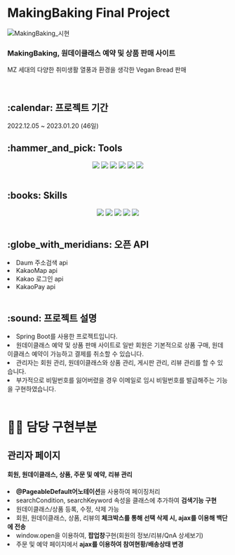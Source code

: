 # MakingBaking Final Project
![MakingBaking_시현](https://user-images.githubusercontent.com/110507639/217481206-18ebfe6f-9c2f-4c5d-a175-4d8c4eeaf679.gif)
<h3>MakingBaking, 원데이클래스 예약 및 상품 판매 사이트</h3>
<p>MZ 세대의 다양한 취미생활 열풍과 환경을 생각한 Vegan Bread 판매</p>
<br>

<h2>:calendar: 프로젝트 기간</h2>
2022.12.05 ~ 2023.01.20 (46일)
<br>

<h2>:hammer_and_pick: Tools</h2>
<div align="center">
	<img src="https://img.shields.io/badge/Spring-6DB33F?style=flat&logo=Spring&logoColor=white"/>
	<img src="https://img.shields.io/badge/MySQL-4479A1?style=flat&logo=MySQL&logoColor=white"/>
	<img src="https://img.shields.io/badge/Visual Studio Code-007ACC?style=flat&logo=Visual Studio Code&logoColor=white"/>
	<img src="https://img.shields.io/badge/GitHub-181717?style=flat&logo=GitHub&logoColor=white"/>
	<img src="https://img.shields.io/badge/Apache Tomcat-F8DC75?style=flat&logo=Apache Tomcat&logoColor=white"/>
	<img src="https://img.shields.io/badge/Thymeleaf-005F0F?style=flat&logo=Thymeleaf&logoColor=white"/>
</div>
<br>

<h2>:books: Skills</h2>
<div align="center">
	<img src="https://img.shields.io/badge/java-007396?style=for-the-badge&logo=java&logoColor=white">
	<img src="https://img.shields.io/badge/HTML5-E34F26?style=flat&logo=HTML5&logoColor=white"/>
	<img src="https://img.shields.io/badge/CSS3-1572B6?style=flat&logo=CSS3&logoColor=white"/>
	<img src="https://img.shields.io/badge/JavaScript-F7DF1E?style=flat&logo=JavaScript&logoColor=white"/>
	<img src="https://img.shields.io/badge/jQuery-0769AD?style=flat&logo=jQuery&logoColor=white"/>
</div>
<br>

<h2>:globe_with_meridians: 오픈 API</h2>
<li>Daum 주소검색 api</li>
<li>KakaoMap api</li>
<li>Kakao 로그인 api</li>
<li>KakaoPay api</li>
<br>

<h2>:sound: 프로젝트 설명</h2>
<li>Spring Boot를 사용한 프로젝트입니다.</li>
<li>원데이클래스 예약 및 상품 판매 사이트로 일반 회원은 기본적으로 상품 구매, 원데이클래스 예약이 가능하고 결제를 취소할 수 있습니다.</li>
<li>관리자는 회원 관리, 원데이클래스와 상품 관리, 게시판 관리, 리뷰 관리를 할 수 있습니다.</li>
<li>부가적으로 비밀번호를 잃어버렸을 경우 이메일로 임시 비밀번호를 발급해주는 기능을 구현하였습니다.</li>
<br>

# 👩‍💻 담당 구현부분
<h2>관리자 페이지</h2>
<h4>회원, 원데이클래스, 상품, 주문 및 예약, 리뷰 관리</h4>
<li><strong>@PageableDefault어노테이션</strong>을 사용하여 페이징처리</li>
<li>searchCondition, searchKeyword 속성을 클래스에 추가하여 <strong>검색기능 구현</strong></li>
<li>원데이클래스/상품 등록, 수정, 삭제 가능</li>
<li>회원, 원데이클래스, 상품, 리뷰의<strong> 체크박스를 통해 선택 삭제 시, ajax를 이용해 백단에 전송</strong></li>
<li>window.open을 이용하여, <strong>팝업창</strong>구현(회원의 정보/리뷰/QnA 상세보기)</li>
<li>주문 및 예약 페이지에서 <strong>ajax를 이용하여 참여현황/배송상태 변경</strong></li>
